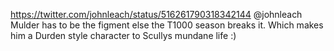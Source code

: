 https://twitter.com/johnleach/status/516261790318342144 @johnleach Mulder has to be the figment else the T1000 season breaks it. Which makes him a Durden style character to Scullys mundane life :)